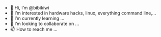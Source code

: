 - 👋 Hi, I’m @bibikiwi
- 👀 I’m interested in hardware hacks, linux, everything command line,...
- 🌱 I’m currently learning ...
- 💞️ I’m looking to collaborate on ...
- 📫 How to reach me ...

<!---
bibikiwi/bibikiwi is a ✨ special ✨ repository because its `README.md` (this file) appears on your GitHub profile.
You can click the Preview link to take a look at your changes.
--->

